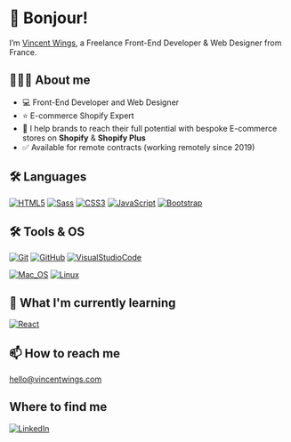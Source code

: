 # 👋 Bonjour!
I’m [Vincent Wings](http://vincentwings.com), a Freelance Front-End Developer & Web Designer from France.

## 👨🏻‍💻 About me
* 💻 Front-End Developer and Web Designer
* ⭐️ E-commerce Shopify Expert
* 🚀 I help brands to reach their full potential with bespoke E-commerce stores on **Shopify** & **Shopify Plus**
* ✅ Available for remote contracts (working remotely since 2019)

## 🛠️ Languages
[![HTML5](https://img.shields.io/badge/-HTML5-d96b3a?style=for-the-badge&logo=HTML5&logoColor=fff)](https://www.w3.org/html/)
[![Sass](https://img.shields.io/badge/-Sass-CC6699?style=for-the-badge&logo=Sass&logoColor=fff)](https://sass-lang.com)
[![CSS3](https://img.shields.io/badge/-CSS3-1572B6?style=for-the-badge&logo=CSS3&logoColor=fff)](https://developer.mozilla.org/fr/docs/Web/CSS)
[![JavaScript](https://img.shields.io/badge/-JavaScript-F7DF1E?style=for-the-badge&logo=JavaScript&logoColor=000)](https://developer.mozilla.org/en-US/docs/Web/JavaScript)
[![Bootstrap](https://img.shields.io/badge/-Bootstrap-563D7C?style=for-the-badge&logo=bootstrap&logoColor=fff)]([https://developer.mozilla.org/en-US/docs/Web/JavaScript](https://getbootstrap.com/))

## 🛠️ Tools & OS
[![Git](https://img.shields.io/badge/-Git-dd4c3a?style=for-the-badge&logo=Git&logoColor=fff)](https://git-scm.com/)
[![GitHub](https://img.shields.io/badge/-GitHub-15191d?style=for-the-badge&logo=GitHub&logoColor=FFF)](https://www.github.com/)
[![VisualStudioCode](https://img.shields.io/badge/-vscode-53a7e8?style=for-the-badge&logo=visual-studio-code&logoColor=FFF)](https://code.visualstudio.com/)

[![Mac_OS](https://img.shields.io/badge/-Mac_OS-999999?style=for-the-badge&logo=Apple&logoColor=fff)](https://www.apple.com/fr/macos)
[![Linux](https://img.shields.io/badge/-Linux-FCC624?logo=Linux&style=for-the-badge&logoColor=black)](https://www.ubuntu.com/)

## 🌱 What I'm currently learning
[![React](https://img.shields.io/badge/-React-61d2f3?&style=for-the-badge&logo=react&logoColor=ffffff)](https://reactjs.org/)

## 📫 How to reach me
hello@vincentwings.com

## Where to find me
[![LinkedIn](https://img.shields.io/badge/-LinkedIn-2c61b6?style=for-the-badge&logo=LinkedIn&logoColor=fff)](https://www.linkedin.com/in/vincentwings/)

<!---
VincentWings/VincentWings is a ✨ special ✨ repository because its `README.md` (this file) appears on your GitHub profile.
You can click the Preview link to take a look at your changes.
--->
